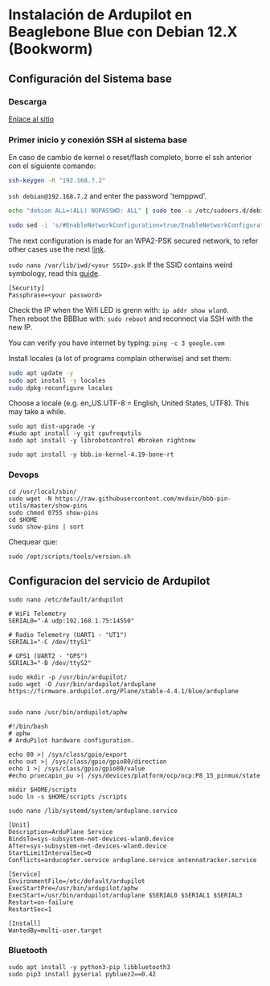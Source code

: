 # Instalación de Ardupilot en Beaglebone Blue con Debian 12.X (Bookworm)

## Configuración del Sistema base

### Descarga

[Enlace al sitio](https://forum.beagleboard.org/t/debian-12-x-bookworm-monthly-snapshot-2023-10-07/36175)

### Primer inicio y conexión SSH al sistema base

En caso de cambio de kernel o reset/flash completo, borre el ssh anterior con el siguiente comando:

```bash
ssh-keygen -R "192.168.7.2"
```

`ssh debian@192.168.7.2` and enter the password 'temppwd'.

```bash
echo "debian ALL=(ALL) NOPASSWD: ALL" | sudo tee -a /etc/sudoers.d/debian >/dev/null
```

```bash
sudo sed -i 's/#EnableNetworkConfiguration=true/EnableNetworkConfiguration=true/g' /etc/iwd/main.conf
```

The next configuration is made for an WPA2-PSK secured network, to refer other cases use the next [link](https://wiki.archlinux.org/title/Iwd).

`sudo nano /var/lib/iwd/<your SSID>.psk` If the SSID contains weird symbology, read this [guide](https://www.reddit.com/r/archlinux/comments/v7k25o/comment/ice0wa4/?utm_source=share&utm_medium=web3x&utm_name=web3xcss&utm_term=1&utm_content=share_button).

```properties
[Security]
Passphrase=<your password>
```

Check the IP when the Wifi LED is grenn with: `ip addr show wlan0`.  
Then reboot the BBBlue with: `sudo reboot` and reconnect via SSH with the new IP.

You can verify you have internet by typing: `ping -c 3 google.com`

Install locales (a lot of programs complain otherwise) and set them:

```bash
sudo apt update -y
sudo apt install -y locales
sudo dpkg-reconfigure locales
```

Choose a locale (e.g. en_US.UTF-8 = English, United States, UTF8). This may take a while.

```shell
sudo apt dist-upgrade -y
#sudo apt install -y git cpufrequtils 
sudo apt install -y librobotcontrol #broken rightnow
```

```shell
sudo apt install -y bbb.io-kernel-4.19-bone-rt
```

### Devops

```shell
cd /usr/local/sbin/
sudo wget -N https://raw.githubusercontent.com/mvduin/bbb-pin-utils/master/show-pins
sudo chmod 0755 show-pins 
cd $HOME
sudo show-pins | sort
```

Chequear que:

```shell
sudo /opt/scripts/tools/version.sh
```

## Configuracion del servicio de Ardupilot

```shell
sudo nano /etc/default/ardupilot 
```

```shell
# WiFi Telemetry
SERIAL0="-A udp:192.168.1.75:14550"

# Radio Telemetry (UART1 - "UT1")
SERIAL1="-C /dev/ttyS1"

# GPS1 (UART2 - "GPS")
SERIAL3="-B /dev/ttyS2"

```

```shell
sudo mkdir -p /usr/bin/ardupilot/
sudo wget -O /usr/bin/ardupilot/arduplane https://firmware.ardupilot.org/Plane/stable-4.4.1/blue/arduplane


sudo nano /usr/bin/ardupilot/aphw
```

```shell
#!/bin/bash
# aphw
# ArduPilot hardware configuration.

echo 80 >| /sys/class/gpio/export
echo out >| /sys/class/gpio/gpio80/direction
echo 1 >| /sys/class/gpio/gpio80/value
#echo pruecapin_pu >| /sys/devices/platform/ocp/ocp:P8_15_pinmux/state

```

```shell
mkdir $HOME/scripts
sudo ln -s $HOME/scripts /scripts
```

```shell
sudo nano /lib/systemd/system/arduplane.service 
```

```properties
[Unit]
Description=ArduPlane Service
BindsTo=sys-subsystem-net-devices-wlan0.device
After=sys-subsystem-net-devices-wlan0.device
StartLimitIntervalSec=0
Conflicts=arducopter.service arduplane.service antennatracker.service

[Service]
EnvironmentFile=/etc/default/ardupilot
ExecStartPre=/usr/bin/ardupilot/aphw
ExecStart=/usr/bin/ardupilot/arduplane $SERIAL0 $SERIAL1 $SERIAL3
Restart=on-failure
RestartSec=1

[Install]
WantedBy=multi-user.target

```

### Bluetooth

```shell
sudo apt install -y python3-pip libbluetooth3
sudo pip3 install pyserial pybluez2==0.42
```
